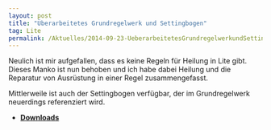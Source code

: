 ```yaml
---
layout: post
title: "Überarbeitetes Grundregelwerk und Settingbogen"
tag: Lite
permalink: /Aktuelles/2014-09-23-UeberarbeitetesGrundregelwerkundSettingbogen
---
```


Neulich ist mir aufgefallen, dass es keine Regeln für Heilung in Lite gibt. Dieses Manko ist nun behoben und ich habe dabei Heilung und die Reparatur von Ausrüstung in einer Regel zusammengefasst.

Mittlerweile ist auch der Settingbogen verfügbar, der im Grundregelwerk neuerdings referenziert wird.

- **[Downloads](https://lite.jcgames.de/Publikationen/)**


